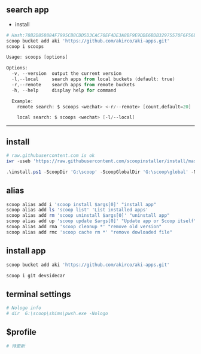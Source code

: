 ## search app

- install

```powershell
# Hash:78B2D858884F7995CB8CDD5D3CAC70EF4DE3A8BF9E9DDE6BDB32975570F6F56B
scoop bucket add aki 'https://github.com/akirco/aki-apps.git'
scoop i scoops
```

```powershell
Usage: scoops [options]

Options:
  -v, --version  output the current version
  -l,--local     search apps from local buckets (default: true)
  -r,--remote    search apps from remote buckets
  -h, --help     display help for command

  Example:
    remote search: $ scoops <wechat> <-r/--remote> [count,default=20]

    local search: $ scoops <wechat> [-l/--local]
```

---

## install

```powershell
# raw.githubusercontent.com is ok
iwr -useb 'https://raw.githubusercontent.com/scoopinstaller/install/master/install.ps1' -outfile 'install.ps1'

.\install.ps1 -ScoopDir 'G:\scoop' -ScoopGlobalDir 'G:\scoop\global' -NoProxy

```

## alias

```powershell
scoop alias add i 'scoop install $args[0]' "install app"
scoop alias add ls 'scoop list' 'List installed apps'
scoop alias add rm 'scoop uninstall $args[0]' "uninstall app"
scoop alias add up 'scoop update $args[0]' "Update app or Scoop itself"
scoop alias add rma 'scoop cleanup *' "remove old version"
scoop alias add rmc 'scoop cache rm *' "remove dowloaded file"
```

## install app

```powershell
scoop bucket add aki 'https://github.com/akirco/aki-apps.git'

scoop i git devsidecar
```

## terminal settings

```powershell
# Nologo info
# dir  G:\scoop\shims\pwsh.exe -Nologo
```

## $profile

```powershell
# 待更新
```
